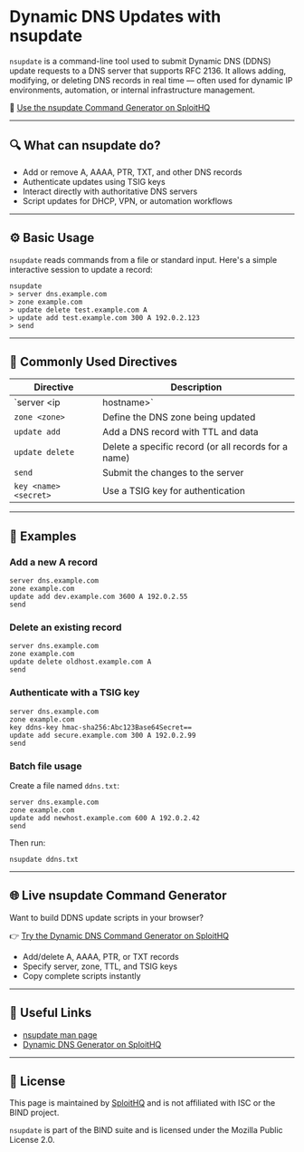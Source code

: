 # Dynamic DNS Updates with nsupdate

`nsupdate` is a command-line tool used to submit Dynamic DNS (DDNS) update requests to a DNS server that supports RFC 2136. It allows adding, modifying, or deleting DNS records in real time — often used for dynamic IP environments, automation, or internal infrastructure management.

🔗 [Use the nsupdate Command Generator on SploitHQ](https://sploithq.com/dynamic-dns)

---

## 🔍 What can nsupdate do?

- Add or remove A, AAAA, PTR, TXT, and other DNS records
- Authenticate updates using TSIG keys
- Interact directly with authoritative DNS servers
- Script updates for DHCP, VPN, or automation workflows

---

## ⚙️ Basic Usage

`nsupdate` reads commands from a file or standard input. Here's a simple interactive session to update a record:

```
nsupdate
> server dns.example.com
> zone example.com
> update delete test.example.com A
> update add test.example.com 300 A 192.0.2.123
> send
```

---

## 🧰 Commonly Used Directives

| Directive              | Description                                           |
|------------------------|-------------------------------------------------------|
| `server <ip|hostname>` | Set the target DNS server                             |
| `zone <zone>`          | Define the DNS zone being updated                     |
| `update add`           | Add a DNS record with TTL and data                    |
| `update delete`        | Delete a specific record (or all records for a name)  |
| `send`                 | Submit the changes to the server                      |
| `key <name> <secret>`  | Use a TSIG key for authentication                     |

---

## 🧪 Examples

### Add a new A record
```
server dns.example.com
zone example.com
update add dev.example.com 3600 A 192.0.2.55
send
```

### Delete an existing record
```
server dns.example.com
zone example.com
update delete oldhost.example.com A
send
```

### Authenticate with a TSIG key
```
server dns.example.com
zone example.com
key ddns-key hmac-sha256:Abc123Base64Secret==
update add secure.example.com 300 A 192.0.2.99
send
```

### Batch file usage
Create a file named `ddns.txt`:
```
server dns.example.com
zone example.com
update add newhost.example.com 600 A 192.0.2.42
send
```
Then run:
```
nsupdate ddns.txt
```

---

## 🌐 Live nsupdate Command Generator

Want to build DDNS update scripts in your browser?

👉 [Try the Dynamic DNS Command Generator on SploitHQ](https://sploithq.com/dynamic-dns)

- Add/delete A, AAAA, PTR, or TXT records
- Specify server, zone, TTL, and TSIG keys
- Copy complete scripts instantly

---

## 🔗 Useful Links

- [nsupdate man page](https://man7.org/linux/man-pages/man8/nsupdate.8.html)
- [Dynamic DNS Generator on SploitHQ](https://sploithq.com/dynamic-dns)

---

## 📄 License

This page is maintained by [SploitHQ](https://sploithq.com) and is not affiliated with ISC or the BIND project.

`nsupdate` is part of the BIND suite and is licensed under the Mozilla Public License 2.0.
